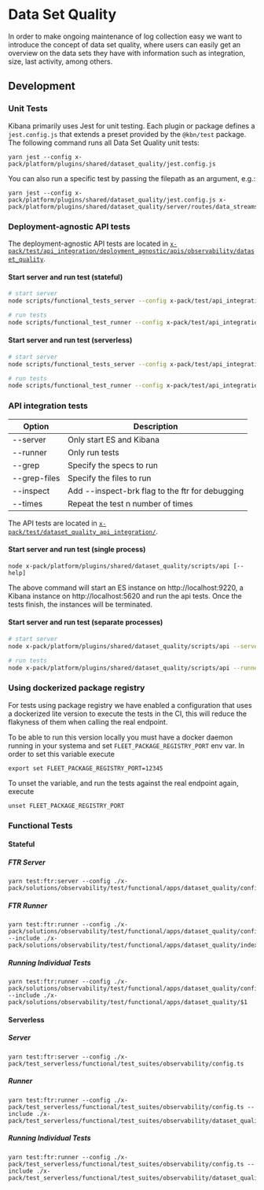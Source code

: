 # Data Set Quality

In order to make ongoing maintenance of log collection easy we want to introduce the concept of data set quality, where users can easily get an overview on the data sets they have with information such as integration, size, last activity, among others.

## Development

### Unit Tests

Kibana primarily uses Jest for unit testing. Each plugin or package defines a `jest.config.js` that extends a preset provided by the `@kbn/test` package. The following command runs all Data Set Quality unit tests:

```
yarn jest --config x-pack/platform/plugins/shared/dataset_quality/jest.config.js
```

You can also run a specific test by passing the filepath as an argument, e.g.:

```
yarn jest --config x-pack/platform/plugins/shared/dataset_quality/jest.config.js x-pack/platform/plugins/shared/dataset_quality/server/routes/data_streams/get_data_streams/get_data_streams.test.ts
```

### Deployment-agnostic API tests

The deployment-agnostic API tests are located in [`x-pack/test/api_integration/deployment_agnostic/apis/observability/dataset_quality`](/x-pack/test/api_integration/deployment_agnostic/apis/observability/dataset_quality/).

#### Start server and run test (stateful)

```sh
# start server
node scripts/functional_tests_server --config x-pack/test/api_integration/deployment_agnostic/configs/stateful/oblt.stateful.config.ts

# run tests
node scripts/functional_test_runner --config x-pack/test/api_integration/deployment_agnostic/configs/stateful/oblt.stateful.config.ts --include ./x-pack/test/api_integration/deployment_agnostic/apis/observability/dataset_quality/$
```

#### Start server and run test (serverless)

```sh
# start server
node scripts/functional_tests_server --config x-pack/test/api_integration/deployment_agnostic/configs/serverless/oblt.serverless.config.ts

# run tests
node scripts/functional_test_runner --config x-pack/test/api_integration/deployment_agnostic/configs/serverless/oblt.serverless.config.ts --include ./x-pack/test/api_integration/deployment_agnostic/apis/observability/dataset_quality/$
```

### API integration tests

| Option       | Description                                     |
| ------------ | ----------------------------------------------- |
| --server     | Only start ES and Kibana                        |
| --runner     | Only run tests                                  |
| --grep       | Specify the specs to run                        |
| --grep-files | Specify the files to run                        |
| --inspect    | Add --inspect-brk flag to the ftr for debugging |
| --times      | Repeat the test n number of times               |

The API tests are located in [`x-pack/test/dataset_quality_api_integration/`](/x-pack/test/dataset_quality_api_integration/).

#### Start server and run test (single process)

```
node x-pack/platform/plugins/shared/dataset_quality/scripts/api [--help]
```

The above command will start an ES instance on http://localhost:9220, a Kibana instance on http://localhost:5620 and run the api tests.
Once the tests finish, the instances will be terminated.

#### Start server and run test (separate processes)

```sh
# start server
node x-pack/platform/plugins/shared/dataset_quality/scripts/api --server

# run tests
node x-pack/platform/plugins/shared/dataset_quality/scripts/api --runner --grep-files=data_stream_settings.spec.ts
```

### Using dockerized package registry

For tests using package registry we have enabled a configuration that uses a dockerized lite version to execute the tests in the CI, this will reduce the flakyness of them when calling the real endpoint.

To be able to run this version locally you must have a docker daemon running in your systema and set `FLEET_PACKAGE_REGISTRY_PORT` env var. In order to set this variable execute

```
export set FLEET_PACKAGE_REGISTRY_PORT=12345
```

To unset the variable, and run the tests against the real endpoint again, execute

```
unset FLEET_PACKAGE_REGISTRY_PORT
```

### Functional Tests

#### Stateful

##### FTR Server

```
yarn test:ftr:server --config ./x-pack/solutions/observability/test/functional/apps/dataset_quality/config.ts
```

##### FTR Runner

```
yarn test:ftr:runner --config ./x-pack/solutions/observability/test/functional/apps/dataset_quality/config.ts --include ./x-pack/solutions/observability/test/functional/apps/dataset_quality/index.ts
```

##### Running Individual Tests

```
yarn test:ftr:runner --config ./x-pack/solutions/observability/test/functional/apps/dataset_quality/config.ts --include ./x-pack/solutions/observability/test/functional/apps/dataset_quality/$1
```

#### Serverless

##### Server

```
yarn test:ftr:server --config ./x-pack/test_serverless/functional/test_suites/observability/config.ts
```

##### Runner

```
yarn test:ftr:runner --config ./x-pack/test_serverless/functional/test_suites/observability/config.ts --include ./x-pack/test_serverless/functional/test_suites/observability/dataset_quality/index.ts
```

##### Running Individual Tests

```
yarn test:ftr:runner --config ./x-pack/test_serverless/functional/test_suites/observability/config.ts --include ./x-pack/test_serverless/functional/test_suites/observability/dataset_quality/$1
```

